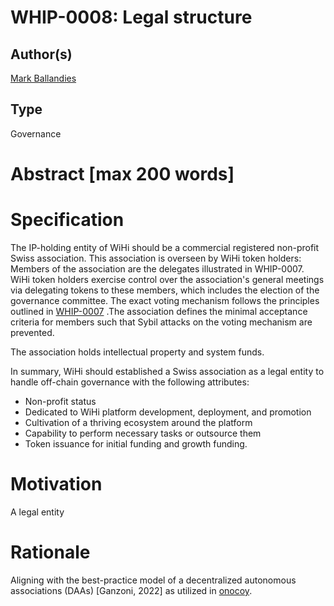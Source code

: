 # WHIP-0008: Legal structure 

## Author(s)
[Mark Ballandies](https://twitter.com/BallandiesMC)

## Type 
Governance

# Abstract [max 200 words]

# Specification
The IP-holding entity of WiHi should be a commercial registered non-profit Swiss association. This association is overseen by WiHi token holders: Members of the association are the delegates illustrated in WHIP-0007. WiHi token holders exercise control over the association's general meetings via delegating tokens to these members, which includes the election of the governance committee. The exact voting mechanism follows the principles outlined in [WHIP-0007]() .The association defines the minimal acceptance criteria for members such that Sybil attacks on the voting mechanism are prevented. 

The association holds intellectual property and system funds.   

In summary, WiHi should established a Swiss association as a legal entity to handle off-chain governance with the following attributes:

- Non-profit status
- Dedicated to WiHi platform development, deployment, and promotion
- Cultivation of a thriving ecosystem around the platform
- Capability to perform necessary tasks or outsource them
- Token issuance for initial funding and growth funding.


# Motivation 
A legal entity 

# Rationale 
Aligning with the best-practice model of a decentralized autonomous associations (DAAs) [Ganzoni, 2022] as utilized in [onocoy](https://static1.squarespace.com/static/6313a587324d1047ec4d9a13/t/64e892a5e6f5d8652a2b925b/1692963500980/20230825_whitepaper_onocoy_final.pdf).
